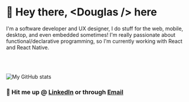 
# 👋 Hey there, \<Douglas /\> here

 I'm a software developer and UX designer, I do stuff for the web, mobile, desktop, and even embedded sometimes! I'm really passionate about functional/declarative programming, so I'm currently working with React and React Native.

<br />
<br />


![My GitHub stats](https://github-readme-stats.vercel.app/api?username=douugdev&show_icons=true&theme=merko)



### 🤙 Hit me up @ [LinkedIn](https://www.linkedin.com/in/douugbr/) or through [Email](mailto:douugbr@gmail.com)

